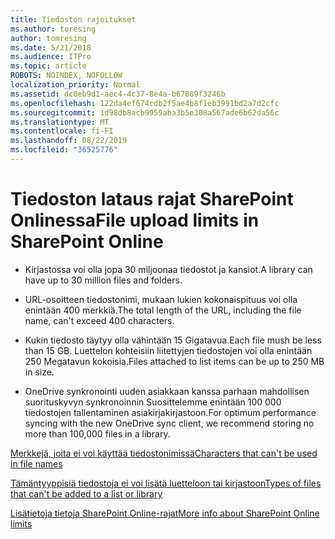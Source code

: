 ```yaml
---
title: Tiedoston rajoitukset
ms.author: toresing
author: tomresing
ms.date: 5/21/2018
ms.audience: ITPro
ms.topic: article
ROBOTS: NOINDEX, NOFOLLOW
localization_priority: Normal
ms.assetid: dc0eb9d1-aec4-4c37-8e4a-b67089f3246b
ms.openlocfilehash: 122da4ef674cdb2f5ae4b8f1eb3991bd2a7d2cfc
ms.sourcegitcommit: 1d98db8acb9959aba3b5e308a567ade6b62da56c
ms.translationtype: MT
ms.contentlocale: fi-FI
ms.lasthandoff: 08/22/2019
ms.locfileid: "36525776"
---
```

# <a name="file-upload-limits-in-sharepoint-online"></a><span data-ttu-id="77da9-102">Tiedoston lataus rajat SharePoint Onlinessa</span><span class="sxs-lookup"><span data-stu-id="77da9-102">File upload limits in SharePoint Online</span></span>

- <span data-ttu-id="77da9-103">Kirjastossa voi olla jopa 30 miljoonaa tiedostot ja kansiot.</span><span class="sxs-lookup"><span data-stu-id="77da9-103">A library can have up to 30 million files and folders.</span></span>
    
- <span data-ttu-id="77da9-104">URL-osoitteen tiedostonimi, mukaan lukien kokonaispituus voi olla enintään 400 merkkiä.</span><span class="sxs-lookup"><span data-stu-id="77da9-104">The total length of the URL, including the file name, can't exceed 400 characters.</span></span>
    
- <span data-ttu-id="77da9-105">Kukin tiedosto täytyy olla vähintään 15 Gigatavua.</span><span class="sxs-lookup"><span data-stu-id="77da9-105">Each file mush be less than 15 GB.</span></span> <span data-ttu-id="77da9-106">Luettelon kohteisiin liitettyjen tiedostojen voi olla enintään 250 Megatavun kokoisia.</span><span class="sxs-lookup"><span data-stu-id="77da9-106">Files attached to list items can be up to 250 MB in size.</span></span>
    
- <span data-ttu-id="77da9-107">OneDrive synkronointi uuden asiakkaan kanssa parhaan mahdollisen suorituskyvyn synkronoinnin Suosittelemme enintään 100 000 tiedostojen tallentaminen asiakirjakirjastoon.</span><span class="sxs-lookup"><span data-stu-id="77da9-107">For optimum performance syncing with the new OneDrive sync client, we recommend storing no more than 100,000 files in a library.</span></span> 
    
[<span data-ttu-id="77da9-108">Merkkejä, joita ei voi käyttää tiedostonimissä</span><span class="sxs-lookup"><span data-stu-id="77da9-108">Characters that can't be used in file names</span></span>](https://go.microsoft.com/fwlink/?linkid=866430)
  
[<span data-ttu-id="77da9-109">Tämäntyyppisiä tiedostoja ei voi lisätä luetteloon tai kirjastoon</span><span class="sxs-lookup"><span data-stu-id="77da9-109">Types of files that can't be added to a list or library</span></span>](https://go.microsoft.com/fwlink/?linkid=273757)
  
[<span data-ttu-id="77da9-110">Lisätietoja tietoja SharePoint Online-rajat</span><span class="sxs-lookup"><span data-stu-id="77da9-110">More info about SharePoint Online limits</span></span>](https://go.microsoft.com/fwlink/?linkid=271273)
  

